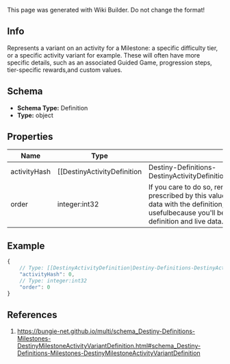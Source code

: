 <span class="wiki-builder">This page was generated with Wiki Builder. Do not change the format!</span>

## Info
Represents a variant on an activity for a Milestone: a specific difficulty tier, or a specific activity variant for example. These will often have more specific details, such as an associated Guided Game, progression steps, tier-specific rewards,and custom values.

## Schema
* **Schema Type:** Definition
* **Type:** object

## Properties
Name | Type | Description
---- | ---- | -----------
activityHash | [[DestinyActivityDefinition|Destiny-Definitions-DestinyActivityDefinition]]:ManifestDefinition:integer:uint32 | The hash to use for looking up the variant Activity's definition (DestinyActivityDefinition),where you can find its distinguishing characteristics such as difficulty level and recommendedlight level. Frequently, that will be the only distinguishing characteristics in practice, whichis somewhat of a bummer.
order | integer:int32 | If you care to do so, render the variants in the order prescribed by this value. When you combine live Milestone data with the definition, the order becomes more usefulbecause you'll be cross-referencing between the definition and live data.

## Example
```javascript
{
    // Type: [[DestinyActivityDefinition|Destiny-Definitions-DestinyActivityDefinition]]:ManifestDefinition:integer:uint32
    "activityHash": 0,
    // Type: integer:int32
    "order": 0
}

```

## References
1. https://bungie-net.github.io/multi/schema_Destiny-Definitions-Milestones-DestinyMilestoneActivityVariantDefinition.html#schema_Destiny-Definitions-Milestones-DestinyMilestoneActivityVariantDefinition
